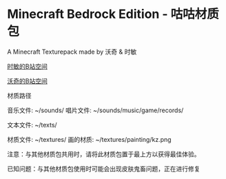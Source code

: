 # Minecraft Bedrock Edition - 咕咕材质包
A Minecraft Texturepack made by 沃奇 & 时敏

[时敏的B站空间](https://space.bilibili.com/314189346)

[沃奇的B站空间](https://space.bilibili.com/40642604)

材质路径

音乐文件: ~/sounds/
	唱片文件: ~/sounds/music/game/records/
	
文本文件: ~/texts/

材质文件: ~/textures/
	画的材质: ~/textures/painting/kz.png
	
注意：与其他材质包共用时，请将此材质包置于最上方以获得最佳体验。

已知问题：与其他材质包使用时可能会出现皮肤鬼畜问题，正在进行修复
